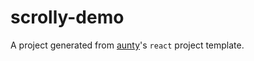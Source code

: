 # scrolly-demo

A project generated from [aunty](https://github.com/abcnews/aunty)'s `react` project template.
